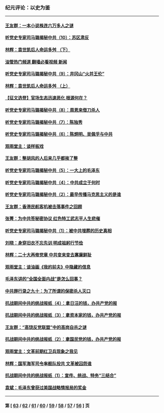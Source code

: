 ### 纪元评论：以史为鉴
---
#### [王友群：一本小说株连六万多人之谜](../../pages/nsc1028/n13837520.md?10040330) 
#### [听党史专家司马璐揭秘中共（10）：苏区肃反](../../pages/nsc1028/n13837427.md?10040330) 
#### [林辉：袁世凯后人命运多舛 （下）](../../pages/nsc1028/n13837104.md?10040330) 
#### [油管热门频道 翻墙必看视频 新闻](ok?10040330)
#### [听党史专家司马璐揭秘中共（9）：井冈山“火并王伦”](../../pages/nsc1028/n13836688.md?10040330) 
#### [林辉：袁世凯后人命运多舛 （上）](../../pages/nsc1028/n13836356.md?10040330) 
#### [【征文选登】官场生态迅速恶化 根源何在？](../../pages/nsc1028/n13836119.md?10040330) 
#### [听党史专家司马璐揭秘中共（8）：周恩来借刀杀人](../../pages/nsc1028/n13834429.md?10040330) 
#### [听党史专家司马璐揭秘中共（7）：陈独秀](../../pages/nsc1028/n13833408.md?10040330) 
#### [听党史专家司马璐揭秘中共（6）：陈炯明、吴佩孚与中共](../../pages/nsc1028/n13832892.md?10040330) 
#### [观雨堂主：谈样板戏](../../pages/nsc1028/n13832322.md?10040330) 
#### [王友群：整胡风的人后来几乎都挨了整](../../pages/nsc1028/n13831611.md?10040330) 
#### [听党史专家司马璐揭秘中共（5）：一大上的毛泽东](../../pages/nsc1028/n13831107.md?10040330) 
#### [听党史专家司马璐揭秘中共（4）：中共成立于何时](../../pages/nsc1028/n13830200.md?10040330) 
#### [听党史专家司马璐揭秘中共（2）：最早传播马克思主义的是谁](../../pages/nsc1028/n13828110.md?10040330) 
#### [王友群：香港民航客机被击落事件之回顾](../../pages/nsc1028/n13827378.md?10040330) 
#### [张菁：为中共签秘密协议 红色特工武志平人生悲催](../../pages/nsc1028/n13827761.md?10040330) 
#### [听党史专家司马璐揭秘中共（1）：被中共埋葬的历史真相](../../pages/nsc1028/n13827490.md?10040330) 
#### [刘晓：身穿旧衣不忘先训 明成祖躬行节俭](../../pages/nsc1028/n13827342.md?10040330) 
#### [林辉：二十大再修党章 中共变来变去寡廉鲜耻](../../pages/nsc1028/n13823563.md?10040330) 
#### [观雨堂主：谈油画《我的前夫》中隐藏的信息](../../pages/nsc1028/n13820499.md?10040330) 
#### [毛泽东讲的“全国全面内战”是怎么回事？](../../pages/nsc1028/n13821194.md?10040330) 
#### [中共罪行录之九十：为了所谓的保密杀人灭口](../../pages/nsc1028/n13820793.md?10040330) 
#### [抗战期间中共的统战报纸（4）：拿日汪的钱，办共产党的报](../../pages/nsc1028/n13819107.md?10040330) 
#### [抗战期间中共的统战报纸（3）：拿资本家的钱，办共产党的报](../../pages/nsc1028/n13818326.md?10040330) 
#### [王友群：“高饶反党联盟”中的高岗自杀之谜](../../pages/nsc1028/n13817482.md?10040330) 
#### [抗战期间中共的统战报纸（2）：拿国民党的钱，办共产党的报](../../pages/nsc1028/n13817421.md?10040330) 
#### [观雨堂主：文革前期红卫兵现象之我见](../../pages/nsc1028/n13816558.md?10040330) 
#### [林辉：国军海军司令率舰队投共 文革被囚怨谁](../../pages/nsc1028/n13816189.md?10040330) 
#### [抗战期间中共的统战报纸（1）：宣传、统战、特务“三结合”](../../pages/nsc1028/n13815962.md?10040330) 
#### [袁斌：毛泽东曾获过美国战略情报局的奖金](../../pages/nsc1028/n13814363.md?10040330) 

---
#### 第 [ [63](./63.md?10040330) / [62](./62.md?10040330) / [61](./61.md?10040330) / [60](./60.md?10040330) / [59](./59.md?10040330) / [58](./58.md?10040330) / [57](./57.md?10040330) / [56](./56.md?10040330) ] 页

